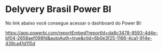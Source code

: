 # Delyvery Brasil Power BI



No link abaixo você consegue acessar o dashboard do Power BI:

https://app.powerbi.com/reportEmbed?reportId=da8c3478-8593-4d4e-bf04-2658aef098fd&autoAuth=true&ctid=6b0e3f25-1166-4ca1-914e-439ca41d115d
